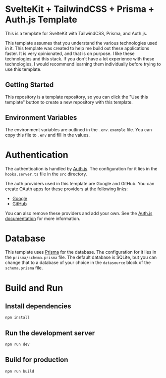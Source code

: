 # SvelteKit + TailwindCSS + Prisma + Auth.js Template

This is a template for SvelteKit with TailwindCSS, Prisma, and Auth.js.

This template assumes that you understand the various technologies used in it. This template was created to help
me build out these applications faster. It is very opinionated, and that is on purpose. I like these technologies and this
stack. If you don't have a lot experience with these technologies, I would recommend learning them individually before
trying to use this template.

## Getting Started

This repository is a template repository, so you can click the "Use this template" button to create a new repository with this template.

## Environment Variables

The environment variables are outlined in the `.env.example` file. You can copy this file to `.env` and fill in the values.


# Authentication

The authentication is handled by [Auth.js](https://authjs.dev/). The configuration for it lies in the `hooks.server.ts` file in the `src` directory.

The auth providers used in this template are Google and GitHub. You can create OAuth apps for these providers at the following links:

- [Google](https://console.cloud.google.com/apis/credentials)
- [GitHub](https://github.com/settings/applications/new)

You can also remove these providers and add your own. See the [Auth.js documentation](https://authjs.dev/reference/core) for more information.

# Database

This template uses [Prisma](https://www.prisma.io/) for the database. The configuration for it lies in the `prisma/schema.prisma` file. 
The default database is SQLite, but you can change that to a database of your choice in the `datasource` block of the `schema.prisma` file.




# Build and Run

## Install dependencies

```bash
npm install
```

## Run the development server

```bash
npm run dev
```

## Build for production

```bash
npm run build
```

